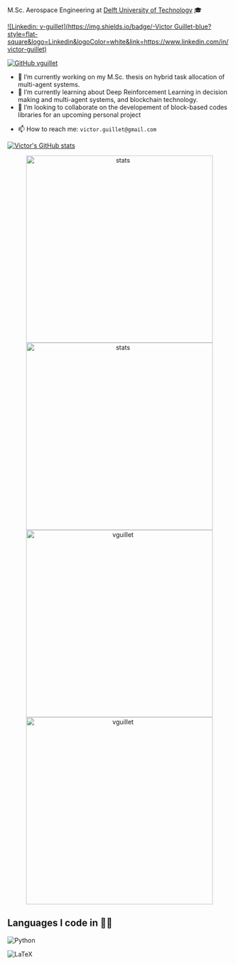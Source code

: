 M.Sc. Aerospace Engineering at [Delft University of Technology](https://www.tudelft.nl/en/) 🎓

[![Linkedin: v-guillet](https://img.shields.io/badge/-Victor Guillet-blue?style=flat-square&logo=Linkedin&logoColor=white&link=https://www.linkedin.com/in/victor-guillet)](https://www.linkedin.com/in/victor-guillet)
<!-- [![ResearchGate](https://img.shields.io/badge/ResearchGate-00CCBB?logo=ResearchGate&logoColor=white)](Https://www.researchgate.net/profile/Victor-Guillet) -->
<!-- [![Medium v.guillet](https://img.shields.io/badge/Medium-12100E?logo=medium&logoColor=white)](https://medium.com/@v.guillet) -->
[![GitHub vguillet](https://img.shields.io/github/followers/vguillet?label=follow&style=social)](https://github.com/vguillet)

- 🔭 I’m currently working on my M.Sc. thesis on hybrid task allocation of multi-agent systems.
- 🌱 I’m currently learning about Deep Reinforcement Learning in decision making and multi-agent systems, and blockchain technology.
- 👯 I’m looking to collaborate on the developement of block-based codes libraries for an upcoming personal project 
<!-- - 💬 Ask me about  -->
- 📫 How to reach me: `victor.guillet@gmail.com`
<!-- - ⚡ Fun fact: -->
<!-- - 🤔 I’m looking for help with ... -->

[![Victor's GitHub stats](https://github-readme-stats.vercel.app/api?username=vguillet)](https://github.com/vguyillet/github-readme-stats)

</td>

</tr>

</table>

<p align="center">
    <a href="https://github-readme-stats.vercel.app/api?username=vguillet&show_icons=true&include_all_commits=true&theme=light/#gh-light-mode-only">
      <img width="420px"
           alt="stats"
           src="https://github-readme-stats.vercel.app/api?username=vguillet&show_icons=true&include_all_commits=true&theme=light" />
    </a>
    <a href="https://github-readme-stats.vercel.app/api?username=vguillet&show_icons=true&include_all_commits=true&theme=dark/#gh-dark-mode-only">
      <img width="420px"
           alt="stats"
           src="https://github-readme-stats.vercel.app/api?username=vguillet&show_icons=true&include_all_commits=true&theme=dark" />
    </a>
    <a href="https://github-readme-streak-stats.herokuapp.com/?user=vguillet&theme=light/#gh-light-mode-only">
      <img width="420px"
           alt="vguillet"
           src="https://github-readme-streak-stats.herokuapp.com/?user=vguillet&theme=light" />
    </a>
    <a href="https://github-readme-streak-stats.herokuapp.com/?user=vguillet&theme=dark/#gh-dark-mode-only">
      <img width="420px"
           alt="vguillet"
           src="https://github-readme-streak-stats.herokuapp.com/?user=vguillet&theme=dark" />
    </a>
</p>

## Languages I code in 👨‍💻️
<!-- ![Rust](https://img.shields.io/badge/rust-%23000000.svg?style=for-the-badge&logo=rust&logoColor=white) -->
![Python](https://img.shields.io/badge/python-3670A0?style=for-the-badge&logo=python&logoColor=ffdd54)
<!-- ![C++](https://img.shields.io/badge/c++-%2300599C.svg?style=for-the-badge&logo=c%2B%2B&logoColor=white) -->
![LaTeX](https://img.shields.io/badge/latex-%23008080.svg?style=for-the-badge&logo=latex&logoColor=white)
